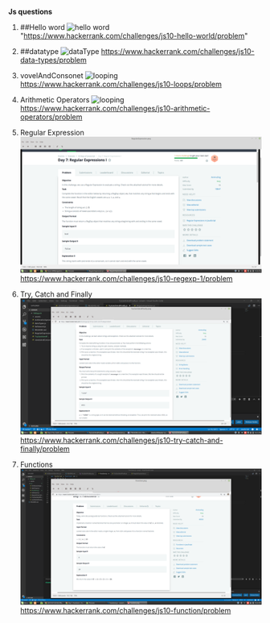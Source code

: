 **Js questions**
1. ##Hello word
![*hello word*](assets/HelloWord.png)
"https://www.hackerrank.com/challenges/js10-hello-world/problem"

2. ##datatype
![**dataType**](assets/dataType.png)
https://www.hackerrank.com/challenges/js10-data-types/problem

3. vovelAndConsonet
![**looping**](assets/vovelAndConsonet.png)
https://www.hackerrank.com/challenges/js10-loops/problem

4. Arithmetic Operators
![**looping**](assets/arithmeticoperator.png)
https://www.hackerrank.com/challenges/js10-arithmetic-operators/problem

5. Regular Expression
![**looping**](assets/RegularExpress.png)
https://www.hackerrank.com/challenges/js10-regexp-1/problem

6. Try, Catch and Finally
![**looping**](assets/TryCatchFinally.png)
https://www.hackerrank.com/challenges/js10-try-catch-and-finally/problem

7. Functions
![**looping**](assets/functions.png)
https://www.hackerrank.com/challenges/js10-function/problem
